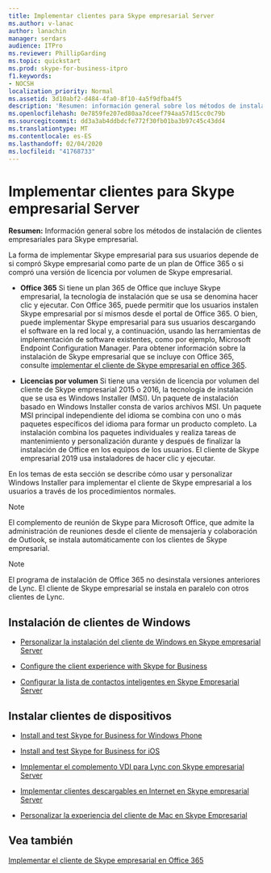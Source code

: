 ```yaml
---
title: Implementar clientes para Skype empresarial Server
ms.author: v-lanac
author: lanachin
manager: serdars
audience: ITPro
ms.reviewer: PhillipGarding
ms.topic: quickstart
ms.prod: skype-for-business-itpro
f1.keywords:
- NOCSH
localization_priority: Normal
ms.assetid: 3d10abf2-d484-4fa0-8f10-4a5f9dfba4f5
description: 'Resumen: información general sobre los métodos de instalación de clientes empresariales para Skype empresarial.'
ms.openlocfilehash: 0e7859fe207ed80aa7dceef794aa57d15cc0c79b
ms.sourcegitcommit: dd3a3ab4ddbdcfe772f30fb01ba3b97c45c43dd4
ms.translationtype: MT
ms.contentlocale: es-ES
ms.lasthandoff: 02/04/2020
ms.locfileid: "41768733"
---
```

# <a name="deploy-clients-for-skype-for-business-server"></a>Implementar clientes para Skype empresarial Server
 
**Resumen:** Información general sobre los métodos de instalación de clientes empresariales para Skype empresarial.
  
La forma de implementar Skype empresarial para sus usuarios depende de si compró Skype empresarial como parte de un plan de Office 365 o si compró una versión de licencia por volumen de Skype empresarial. 
  
- **Office 365** Si tiene un plan 365 de Office que incluye Skype empresarial, la tecnología de instalación que se usa se denomina hacer clic y ejecutar. Con Office 365, puede permitir que los usuarios instalen Skype empresarial por sí mismos desde el portal de Office 365. O bien, puede implementar Skype empresarial para sus usuarios descargando el software en la red local y, a continuación, usando las herramientas de implementación de software existentes, como por ejemplo, Microsoft Endpoint Configuration Manager. Para obtener información sobre la instalación de Skype empresarial que se incluye con Office 365, consulte [implementar el cliente de Skype empresarial en office 365](https://support.office.com/article/8c563b81-22c9-4024-9efe-9fe28c7bbc96).
    
- **Licencias por volumen** Si tiene una versión de licencia por volumen del cliente de Skype empresarial 2015 o 2016, la tecnología de instalación que se usa es Windows Installer (MSI). Un paquete de instalación basado en Windows Installer consta de varios archivos MSI. Un paquete MSI principal independiente del idioma se combina con uno o más paquetes específicos del idioma para formar un producto completo. La instalación combina los paquetes individuales y realiza tareas de mantenimiento y personalización durante y después de finalizar la instalación de Office en los equipos de los usuarios. El cliente de Skype empresarial 2019 usa instaladores de hacer clic y ejecutar.
    
En los temas de esta sección se describe cómo usar y personalizar Windows Installer para implementar el cliente de Skype empresarial a los usuarios a través de los procedimientos normales.
  
> [!NOTE]
> El complemento de reunión de Skype para Microsoft Office, que admite la administración de reuniones desde el cliente de mensajería y colaboración de Outlook, se instala automáticamente con los clientes de Skype empresarial. 
  
> [!NOTE]
> El programa de instalación de Office 365 no desinstala versiones anteriores de Lync. El cliente de Skype empresarial se instala en paralelo con otros clientes de Lync. 
  
## <a name="installing-windows-clients"></a>Instalación de clientes de Windows

- [Personalizar la instalación del cliente de Windows en Skype empresarial Server](customize-windows-client-installation.md)
    
- [Configure the client experience with Skype for Business](configure-the-client-experience.md)
    
- [Configurar la lista de contactos inteligentes en Skype Empresarial Server](configure-smart-contacts-list.md)
    
## <a name="installing-device-clients"></a>Instalar clientes de dispositivos

- [Install and test Skype for Business for Windows Phone](windows-phone.md)
    
- [Install and test Skype for Business for iOS](ios.md)
    
    
- [Implementar el complemento VDI para Lync con Skype empresarial Server](deploy-the-lync-vdi-plug-in.md)
    
- [Implementar clientes descargables en Internet en Skype empresarial Server](deploy-web-downloadable-clients.md)
    
- [Personalizar la experiencia del cliente de Mac en Skype Empresarial](customize-the-mac-client-experience.md)
    
## <a name="see-also"></a>Vea también

[Implementar el cliente de Skype empresarial en Office 365](../../../SfbOnline/set-up-skype-for-business-online/deploy-the-skype-for-business-client-in-office-365.md)
